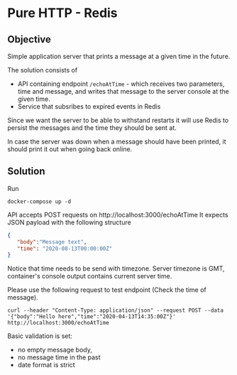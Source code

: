 # Pure HTTP - Redis
## Objective
Simple application server that prints a message at a given time in the future.

The solution consists of 
- API containing endpoint `/echoAtTime` - which receives two parameters, time and message, and writes that message to the server console at the given time.
- Service that subsribes to expired events in Redis

Since we want the server to be able to withstand restarts it will use Redis to persist the messages and the time they should be sent at.

In case the server was down when a message should have been printed, it should print it out when going back online.


## Solution

Run 
```
docker-compose up -d
```

API accepts POST requests on http://localhost:3000/echoAtTime
It expects JSON payload with the following structure

```json
{
   "body":"Message text",
   "time": "2020-08-13T00:00:00Z"
}
```
Notice that time needs to be send with timezone. Server timezone is GMT, container's console output contains current server time.


Please use the following request to test endpoint (Check the time of message).
```
curl --header "Content-Type: application/json" --request POST --data '{"body":"Hello here","time":"2020-04-13T14:35:00Z"}'  http://localhost:3000/echoAtTime
```

Basic validation is set:
* no empty message body,
* no message time in the past
* date format is strict
